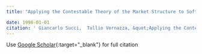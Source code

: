 ```yaml
---
title: "Applying the Contestable Theory of the Market Structure to Software Domain Analysis"

date: 1998-01-01
citation: ' Giancarlo Succi,  Tullio Vernazza, &quot;Applying the Contestable Theory of the Market Structure to Software Domain Analysis.&quot;, 1998.'
---
```

Use [Google Scholar](https://scholar.google.com/scholar?q=Applying+the+Contestable+Theory+of+the+Market+Structure+to+Software+Domain+Analysis){:target="_blank"} for full citation